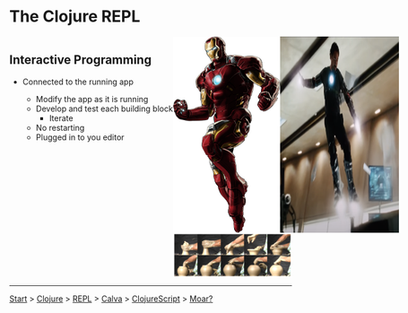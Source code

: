 # The Clojure REPL

<div style="display: flex; flex-direction: row; justify-content: space-between;">

  <div>

## Interactive Programming

* Connected to the running app
  * Modify the app as it is running
  * Develop and test each building block
    * Iterate
  * No restarting
  * Plugged in to you editor

  </div>
  <div style="display: flex; flex: 2; flex-direction: column; justify-content: space-between;">
    <div style="display: flex; flex-direction: row; justify-content: space-around;">
        <img src="iron-man-in-control.png" style="height: 350px;" />
        <img src="iron-man.png" style="height: 350px;" />
    </div>
    <img src="pottery.png";" />
  </div>

</div>

---

[Start](hello.md) > [Clojure](clojure.md) > [REPL](repl.md) > [Calva](calva.md) > [ClojureScript](cljsrn.md) > [Moar?](moar.md)